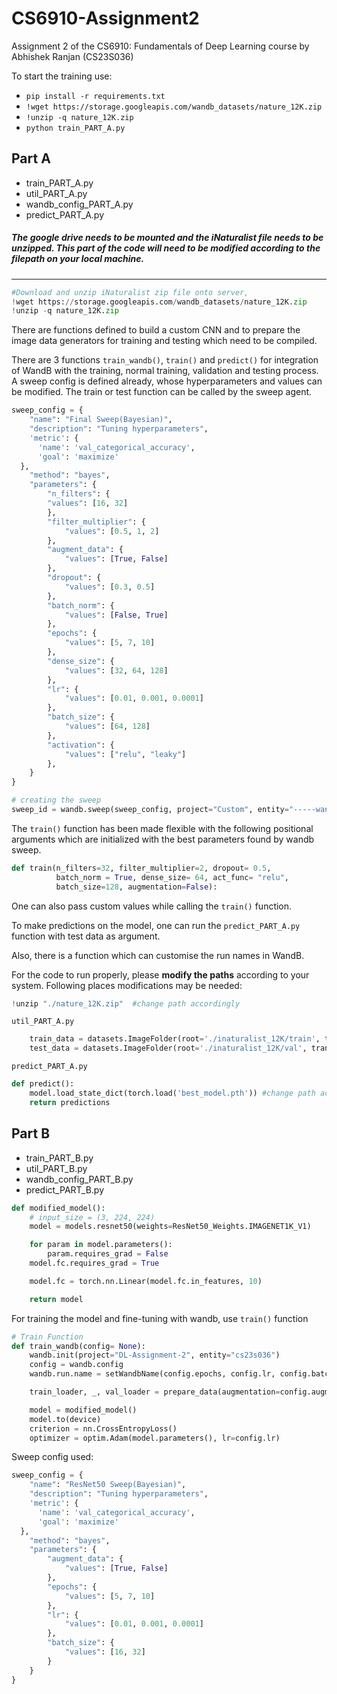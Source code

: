 # CS6910-Assignment2

Assignment 2 of the CS6910: Fundamentals of Deep Learning course by Abhishek Ranjan (CS23S036)

To start the training use:

- `pip install -r requirements.txt`
- `!wget https://storage.googleapis.com/wandb_datasets/nature_12K.zip`
- `!unzip -q nature_12K.zip`
- `python train_PART_A.py`

## Part A

- train_PART_A.py
- util_PART_A.py
- wandb_config_PART_A.py
- predict_PART_A.py

##### The google drive needs to be mounted and the iNaturalist file needs to be unzipped. This part of the code will need to be modified according to the filepath on your local machine.

---

```python
#Download and unzip iNaturalist zip file onto server,
!wget https://storage.googleapis.com/wandb_datasets/nature_12K.zip
!unzip -q nature_12K.zip
```

There are functions defined to build a custom CNN and to prepare the image data generators for training and testing which need to be compiled.

There are 3 functions `train_wandb()`, `train()` and `predict()` for integration of WandB with the training, normal training, validation and testing process. A sweep config is defined already, whose hyperparameters and values can be modified. The train or test function can be called by the sweep agent.

```python
sweep_config = {
    "name": "Final Sweep(Bayesian)",
    "description": "Tuning hyperparameters",
    'metric': {
      'name': 'val_categorical_accuracy',
      'goal': 'maximize'
  },
    "method": "bayes",
    "parameters": {
        "n_filters": {
        "values": [16, 32]
        },
        "filter_multiplier": {
            "values": [0.5, 1, 2]
        },
        "augment_data": {
            "values": [True, False]
        },
        "dropout": {
            "values": [0.3, 0.5]
        },
        "batch_norm": {
            "values": [False, True]
        },
        "epochs": {
            "values": [5, 7, 10]
        },
        "dense_size": {
            "values": [32, 64, 128]
        },
        "lr": {
            "values": [0.01, 0.001, 0.0001]
        },
        "batch_size": {
            "values": [64, 128]
        },
        "activation": {
            "values": ["relu", "leaky"]
        },
    }
}

# creating the sweep
sweep_id = wandb.sweep(sweep_config, project="Custom", entity="-----wandb ID----")
```

The `train()` function has been made flexible with the following positional arguments which are initialized with the best parameters found by wandb sweep.

```python
def train(n_filters=32, filter_multiplier=2, dropout= 0.5,
          batch_norm = True, dense_size= 64, act_func= "relu",
          batch_size=128, augmentation=False):
```

One can also pass custom values while calling the `train()` function.

To make predictions on the model, one can run the `predict_PART_A.py` function with test data as argument.

Also, there is a function which can customise the run names in WandB.

For the code to run properly, please **modify the paths** according to your system. Following places modifications may be needed:

```python
!unzip "./nature_12K.zip"  #change path accordingly
```

`util_PART_A.py`

```python
    train_data = datasets.ImageFolder(root='./inaturalist_12K/train', transform=train_transforms) #change paths accordingly
    test_data = datasets.ImageFolder(root='./inaturalist_12K/val', transform=test_transforms) #change paths accordingly
```

`predict_PART_A.py`

```python
def predict():
    model.load_state_dict(torch.load('best_model.pth')) #change path accordingly
    return predictions
```

## Part B

- train_PART_B.py
- util_PART_B.py
- wandb_config_PART_B.py
- predict_PART_B.py

```python
def modified_model():
    # input_size = (3, 224, 224)
    model = models.resnet50(weights=ResNet50_Weights.IMAGENET1K_V1)

    for param in model.parameters():
        param.requires_grad = False
    model.fc.requires_grad = True

    model.fc = torch.nn.Linear(model.fc.in_features, 10)

    return model
```

For training the model and fine-tuning with wandb, use `train()` function

```python
# Train Function
def train_wandb(config= None):
    wandb.init(project="DL-Assignment-2", entity="cs23s036")
    config = wandb.config
    wandb.run.name = setWandbName(config.epochs, config.lr, config.batch_size, config.augment_data)

    train_loader, _, val_loader = prepare_data(augmentation=config.augment_data, batch_size=config.batch_size)

    model = modified_model()
    model.to(device)
    criterion = nn.CrossEntropyLoss()
    optimizer = optim.Adam(model.parameters(), lr=config.lr)
```

Sweep config used:

```python
sweep_config = {
    "name": "ResNet50 Sweep(Bayesian)",
    "description": "Tuning hyperparameters",
    'metric': {
      'name': 'val_categorical_accuracy',
      'goal': 'maximize'
  },
    "method": "bayes",
    "parameters": {
        "augment_data": {
            "values": [True, False]
        },
        "epochs": {
            "values": [5, 7, 10]
        },
        "lr": {
            "values": [0.01, 0.001, 0.0001]
        },
        "batch_size": {
            "values": [16, 32]
        }
    }
}
```
